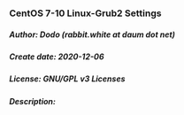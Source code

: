 ### CentOS 7-10 Linux-Grub2 Settings
##### Author: Dodo (rabbit.white at daum dot net)
##### Create date: 2020-12-06
##### License: GNU/GPL v3 Licenses
##### Description:
